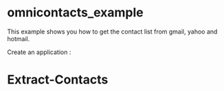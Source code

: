 
omnicontacts_example
====================
This example shows you how to get the contact list from gmail, yahoo and hotmail.


Create an application :


Extract-Contacts
================
